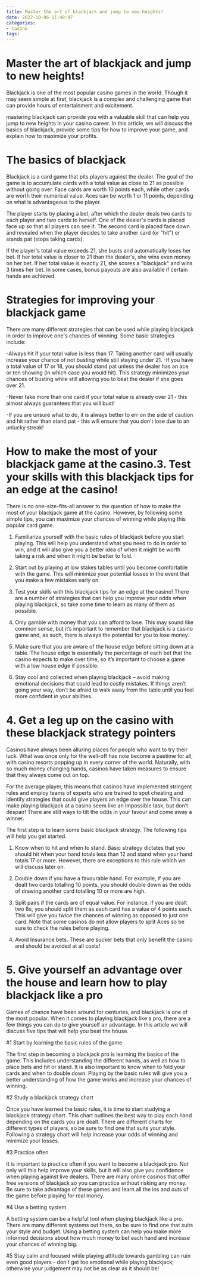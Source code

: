 ```yaml
---
title: Master the art of blackjack and jump to new heights!
date: 2022-10-06 11:48:47
categories:
- Casino
tags:
---
```



#  Master the art of blackjack and jump to new heights!

Blackjack is one of the most popular casino games in the world. Though it may seem simple at first, blackjack is a complex and challenging game that can provide hours of entertainment and excitement.

 mastering blackjack can provide you with a valuable skill that can help you jump to new heights in your casino career. In this article, we will discuss the basics of blackjack, provide some tips for how to improve your game, and explain how to maximize your profits.

# The basics of blackjack

Blackjack is a card game that pits players against the dealer. The goal of the game is to accumulate cards with a total value as close to 21 as possible without going over. Face cards are worth 10 points each, while other cards are worth their numerical value. Aces can be worth 1 or 11 points, depending on what is advantageous to the player.

The player starts by placing a bet, after which the dealer deals two cards to each player and two cards to herself. One of the dealer's cards is placed face up so that all players can see it. The second card is placed face down and revealed when the player decides to take another card (or "hit") or stands pat (stops taking cards).

If the player's total value exceeds 21, she busts and automatically loses her bet. If her total value is closer to 21 than the dealer's, she wins even money on her bet. If her total value is exactly 21, she scores a "blackjack" and wins 3 times her bet. In some cases, bonus payouts are also available if certain hands are achieved.

# Strategies for improving your blackjack game

There are many different strategies that can be used while playing blackjack in order to improve one's chances of winning. Some basic strategies include:

-Always hit if your total value is less than 17. Taking another card will usually increase your chance of not busting while still staying under 21.
-If you have a total value of 17 or 18, you should stand pat unless the dealer has an ace or ten showing (in which case you would hit). This strategy minimizes your chances of busting while still allowing you to beat the dealer if she goes over 21. 

-Never take more than one card if your total value is already over 21 - this almost always guarantees that you will bust!  

-If you are unsure what to do, it is always better to err on the side of caution and hit rather than stand pat - this will ensure that you don't lose due to an unlucky streak!

#  How to make the most of your blackjack game at the casino.3. Test your skills with this blackjack tips for an edge at the casino!

There is no one-size-fits-all answer to the question of how to make the most of your blackjack game at the casino. However, by following some simple tips, you can maximize your chances of winning while playing this popular card game.

1. Familiarize yourself with the basic rules of blackjack before you start playing. This will help you understand what you need to do in order to win, and it will also give you a better idea of when it might be worth taking a risk and when it might be better to fold.

2. Start out by playing at low stakes tables until you become comfortable with the game. This will minimize your potential losses in the event that you make a few mistakes early on.

3. Test your skills with this blackjack tips for an edge at the casino! There are a number of strategies that can help you improve your odds when playing blackjack, so take some time to learn as many of them as possible.

4. Only gamble with money that you can afford to lose. This may sound like common sense, but it’s important to remember that blackjack is a casino game and, as such, there is always the potential for you to lose money.

5. Make sure that you are aware of the house edge before sitting down at a table. The house edge is essentially the percentage of each bet that the casino expects to make over time, so it’s important to choose a game with a low house edge if possible.

6. Stay cool and collected when playing blackjack – avoid making emotional decisions that could lead to costly mistakes. If things aren’t going your way, don’t be afraid to walk away from the table until you feel more confident in your abilities.

# 4. Get a leg up on the casino with these blackjack strategy pointers 

Casinos have always been alluring places for people who want to try their luck. What was once only for the well-off has now become a pastime for all, with casino resorts popping up in every corner of the world. Naturally, with so much money changing hands, casinos have taken measures to ensure that they always come out on top. 

For the average player, this means that casinos have implemented stringent rules and employ teams of experts who are trained to spot cheating and identify strategies that could give players an edge over the house. This can make playing blackjack at a casino seem like an impossible task, but don’t despair! There are still ways to tilt the odds in your favour and come away a winner.

The first step is to learn some basic blackjack strategy. The following tips will help you get started.

1) Know when to hit and when to stand. Basic strategy dictates that you should hit when your hand totals less than 12 and stand when your hand totals 17 or more. However, there are exceptions to this rule which we will discuss later on.

2) Double down if you have a favourable hand. For example, if you are dealt two cards totalling 10 points, you should double down as the odds of drawing another card totalling 10 or more are high.

3) Split pairs if the cards are of equal value. For instance, if you are dealt two 8s, you should split them as each card has a value of 4 points each. This will give you twice the chances of winning as opposed to just one card. Note that some casinos do not allow players to split Aces so be sure to check the rules before playing.

4) Avoid Insurance bets. These are sucker bets that only benefit the casino and should be avoided at all costs!

# 5. Give yourself an advantage over the house and learn how to play blackjack like a pro

Games of chance have been around for centuries, and blackjack is one of the most popular. When it comes to playing blackjack like a pro, there are a few things you can do to give yourself an advantage. In this article we will discuss five tips that will help you beat the house.

#1 Start by learning the basic rules of the game

The first step in becoming a blackjack pro is learning the basics of the game. This includes understanding the different hands, as well as how to place bets and hit or stand. It is also important to know when to fold your cards and when to double down. Playing by the basic rules will give you a better understanding of how the game works and increase your chances of winning.

#2 Study a blackjack strategy chart

Once you have learned the basic rules, it is time to start studying a blackjack strategy chart. This chart outlines the best way to play each hand depending on the cards you are dealt. There are different charts for different types of players, so be sure to find one that suits your style. Following a strategy chart will help increase your odds of winning and minimize your losses.

#3 Practice often

It is important to practice often if you want to become a blackjack pro. Not only will this help improve your skills, but it will also give you confidence when playing against live dealers. There are many online casinos that offer free versions of blackjack so you can practice without risking any money. Be sure to take advantage of these games and learn all the ins and outs of the game before playing for real money.

#4 Use a betting system

A betting system can be a helpful tool when playing blackjack like a pro. There are many different systems out there, so be sure to find one that suits your style and budget. Using a betting system can help you make more informed decisions about how much money to bet each hand and increase your chances of winning big.

#5 Stay calm and focused while playing
attitude towards gambling can ruin even good players - don't get too emotional while playing blackjack; otherwise your judgement may not be as clear as it should be!